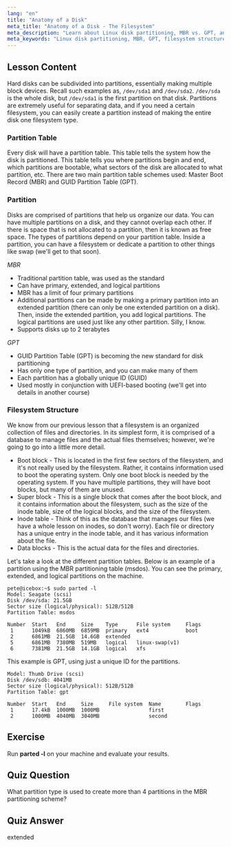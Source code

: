 ```yaml
---
lang: "en"
title: "Anatomy of a Disk"
meta_title: "Anatomy of a Disk - The Filesystem"
meta_description: "Learn about Linux disk partitioning, MBR vs. GPT, and filesystem structure. Understand partitions, tables, and how to organize data. Get started with this beginner guide!"
meta_keywords: "Linux disk partitioning, MBR, GPT, filesystem structure, Linux partitions, beginner, tutorial, guide"
---
```


## Lesson Content

Hard disks can be subdivided into partitions, essentially making multiple block devices. Recall such examples as, `/dev/sda1` and `/dev/sda2`. `/dev/sda` is the whole disk, but `/dev/sda1` is the first partition on that disk. Partitions are extremely useful for separating data, and if you need a certain filesystem, you can easily create a partition instead of making the entire disk one filesystem type.

### Partition Table

Every disk will have a partition table. This table tells the system how the disk is partitioned. This table tells you where partitions begin and end, which partitions are bootable, what sectors of the disk are allocated to what partition, etc. There are two main partition table schemes used: Master Boot Record (MBR) and GUID Partition Table (GPT).

### Partition

Disks are comprised of partitions that help us organize our data. You can have multiple partitions on a disk, and they cannot overlap each other. If there is space that is not allocated to a partition, then it is known as free space. The types of partitions depend on your partition table. Inside a partition, you can have a filesystem or dedicate a partition to other things like swap (we'll get to that soon).

_MBR_

- Traditional partition table, was used as the standard
- Can have primary, extended, and logical partitions
- MBR has a limit of four primary partitions
- Additional partitions can be made by making a primary partition into an extended partition (there can only be one extended partition on a disk). Then, inside the extended partition, you add logical partitions. The logical partitions are used just like any other partition. Silly, I know.
- Supports disks up to 2 terabytes

_GPT_

- GUID Partition Table (GPT) is becoming the new standard for disk partitioning
- Has only one type of partition, and you can make many of them
- Each partition has a globally unique ID (GUID)
- Used mostly in conjunction with UEFI-based booting (we'll get into details in another course)

### Filesystem Structure

We know from our previous lesson that a filesystem is an organized collection of files and directories. In its simplest form, it is comprised of a database to manage files and the actual files themselves; however, we're going to go into a little more detail.

- Boot block - This is located in the first few sectors of the filesystem, and it's not really used by the filesystem. Rather, it contains information used to boot the operating system. Only one boot block is needed by the operating system. If you have multiple partitions, they will have boot blocks, but many of them are unused.
- Super block - This is a single block that comes after the boot block, and it contains information about the filesystem, such as the size of the inode table, size of the logical blocks, and the size of the filesystem.
- Inode table - Think of this as the database that manages our files (we have a whole lesson on inodes, so don't worry). Each file or directory has a unique entry in the inode table, and it has various information about the file.
- Data blocks - This is the actual data for the files and directories.

Let's take a look at the different partition tables. Below is an example of a partition using the MBR partitioning table (msdos). You can see the primary, extended, and logical partitions on the machine.

```plaintext
pete@icebox:~$ sudo parted -l
Model: Seagate (scsi)
Disk /dev/sda: 21.5GB
Sector size (logical/physical): 512B/512B
Partition Table: msdos

Number  Start   End     Size    Type      File system     Flags
 1      1049kB  6860MB  6859MB  primary   ext4            boot
 2      6861MB  21.5GB  14.6GB  extended
 5      6861MB  7380MB  519MB   logical   linux-swap(v1)
 6      7381MB  21.5GB  14.1GB  logical   xfs
```

This example is GPT, using just a unique ID for the partitions.

```plaintext
Model: Thumb Drive (scsi)
Disk /dev/sdb: 4041MB
Sector size (logical/physical): 512B/512B
Partition Table: gpt

Number  Start   End     Size     File system  Name        Flags
 1      17.4kB  1000MB  1000MB                first
 2      1000MB  4040MB  3040MB                second
```

## Exercise

Run **parted -l** on your machine and evaluate your results.

## Quiz Question

What partition type is used to create more than 4 partitions in the MBR partitioning scheme?

## Quiz Answer

extended
